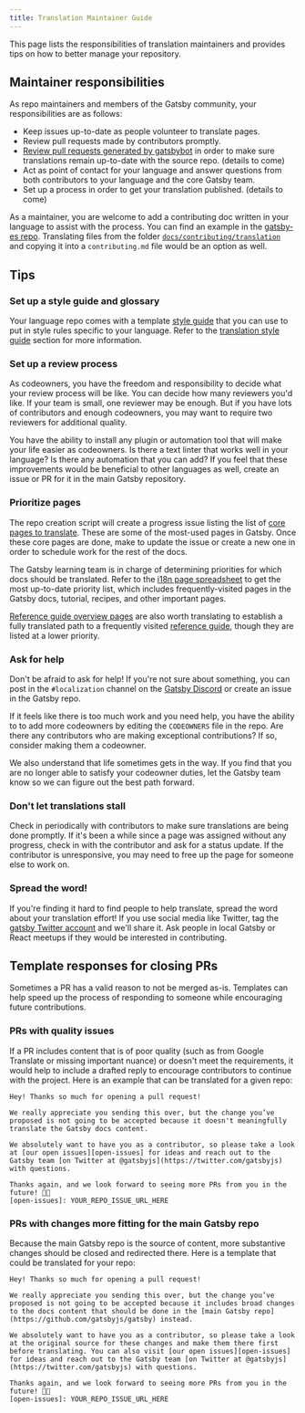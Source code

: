 ```yaml
---
title: Translation Maintainer Guide
---
```


This page lists the responsibilities of translation maintainers and provides tips on how to better manage your repository.

## Maintainer responsibilities

As repo maintainers and members of the Gatsby community, your responsibilities are as follows:

- Keep issues up-to-date as people volunteer to translate pages.
- Review pull requests made by contributors promptly.
- [Review pull requests generated by gatsbybot](/contributing/translation/sync-guide/) in order to make sure translations remain up-to-date with the source repo. (details to come)
- Act as point of contact for your language and answer questions from both contributors to your language and the core Gatsby team.
- Set up a process in order to get your translation published. (details to come)

As a maintainer, you are welcome to add a contributing doc written in your language to assist with the process. You can find an example in the [gatsby-es repo](https://github.com/gatsbyjs/gatsby-es/blob/master/CONTRIBUTING.MD). Translating files from the folder [`docs/contributing/translation`](https://github.com/gatsbyjs/gatsby/tree/master/docs/contributing/translation) and copying it into a `contributing.md` file would be an option as well.

## Tips

### Set up a style guide and glossary

Your language repo comes with a template [style guide](https://github.com/gatsbyjs/gatsby-i18n-source/blob/master/style-guide.md) that you can use to put in style rules specific to your language. Refer to the [translation style guide](#translation-style-guide) section for more information.

### Set up a review process

As codeowners, you have the freedom and responsibility to decide what your review process will be like. You can decide how many reviewers you'd like. If your team is small, one reviewer may be enough. But if you have lots of contributors and enough codeowners, you may want to require two reviewers for additional quality.

You have the ability to install any plugin or automation tool that will make your life easier as codeowners. Is there a text linter that works well in your language? Is there any automation that you can add? If you feel that these improvements would be beneficial to other languages as well, create an issue or PR for it in the main Gatsby repository.

### Prioritize pages

The repo creation script will create a progress issue listing the list of [core pages to translate](https://github.com/gatsbyjs/gatsby/blob/master/scripts/i18n/pages.json). These are some of the most-used pages in Gatsby. Once these core pages are done, make to update the issue or create a new one in order to schedule work for the rest of the docs.

The Gatsby learning team is in charge of determining priorities for which docs should be translated. Refer to the [i18n page spreadsheet](https://docs.google.com/spreadsheets/d/1u2amGnqFLKxJuL5h9UrDblUueFgg0EBt7xbau4n8iTM/edit) to get the most up-to-date priority list, which includes frequently-visited pages in the Gatsby docs, tutorial, recipes, and other important pages.

[Reference guide overview pages](/contributing/docs-templates/#reference-guide-overview) are also worth translating to establish a fully translated path to a frequently visited [reference guide](/contributing/docs-templates/#reference-guides), though they are listed at a lower priority.

### Ask for help

Don't be afraid to ask for help! If you're not sure about something, you can post in the `#localization` channel on the [Gatsby Discord](https://gatsby.dev/discord) or create an issue in the Gatsby repo.

If it feels like there is too much work and you need help, you have the ability to to add more codeowners by editing the `CODEOWNERS` file in the repo. Are there any contributors who are making exceptional contributions? If so, consider making them a codeowner.

We also understand that life sometimes gets in the way. If you find that you are no longer able to satisfy your codeowner duties, let the Gatsby team know so we can figure out the best path forward.

### Don't let translations stall

Check in periodically with contributors to make sure translations are being done promptly. If it's been a while since a page was assigned without any progress, check in with the contributor and ask for a status update. If the contributor is unresponsive, you may need to free up the page for someone else to work on.

### Spread the word!

If you're finding it hard to find people to help translate, spread the word about your translation effort! If you use social media like Twitter, tag the [gatsby Twitter account](https://twitter.com/gatsbyjs) and we'll share it. Ask people in local Gatsby or React meetups if they would be interested in contributing.

## Template responses for closing PRs

Sometimes a PR has a valid reason to not be merged as-is. Templates can help speed up the process of responding to someone while encouraging future contributions.

### PRs with quality issues

If a PR includes content that is of poor quality (such as from Google Translate or missing important nuance) or doesn't meet the requirements, it would help to include a drafted reply to encourage contributors to continue with the project. Here is an example that can be translated for a given repo:

```text
Hey! Thanks so much for opening a pull request!

We really appreciate you sending this over, but the change you’ve proposed is not going to be accepted because it doesn't meaningfully translate the Gatsby docs content.

We absolutely want to have you as a contributor, so please take a look at [our open issues][open-issues] for ideas and reach out to the Gatsby team [on Twitter at @gatsbyjs](https://twitter.com/gatsbyjs) with questions.

Thanks again, and we look forward to seeing more PRs from you in the future! 💪💜
[open-issues]: YOUR_REPO_ISSUE_URL_HERE
```

### PRs with changes more fitting for the main Gatsby repo

Because the main Gatsby repo is the source of content, more substantive changes should be closed and redirected there. Here is a template that could be translated for your repo:

```text
Hey! Thanks so much for opening a pull request!

We really appreciate you sending this over, but the change you’ve proposed is not going to be accepted because it includes broad changes to the docs content that should be done in the [main Gatsby repo](https://github.com/gatsbyjs/gatsby) instead.

We absolutely want to have you as a contributor, so please take a look at the original source for these changes and make them there first before translating. You can also visit [our open issues][open-issues] for ideas and reach out to the Gatsby team [on Twitter at @gatsbyjs](https://twitter.com/gatsbyjs) with questions.

Thanks again, and we look forward to seeing more PRs from you in the future! 💪💜
[open-issues]: YOUR_REPO_ISSUE_URL_HERE
```
